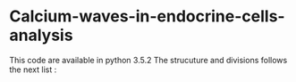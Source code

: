# Calcium-waves-in-endocrine-cells-analysis
This code are available in python 3.5.2 The strucuture and divisions follows the next list :
